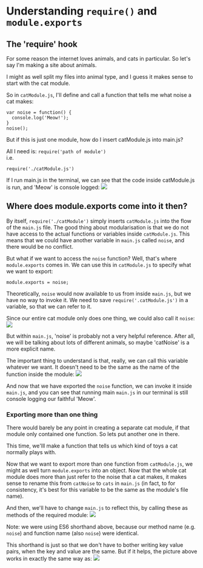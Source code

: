 # Understanding ```require()``` and ```module.exports```

## The 'require' hook
For some reason the internet loves animals, and cats in particular. So let's say I'm making a site about animals.

I might as well split my files into animal type, and I guess it makes sense to start with the cat module.

So in ```catModule.js```, I'll define and call a function that tells me what noise a cat makes:
```
var noise = function() {
  console.log('Meow!');
}
noise();
```

But if this is just one module, how do I insert catModule.js into main.js?

All I need is: ```require('path of module')```  
i.e.
```
require('./catModule.js')
```

If I run main.js in the terminal, we can see that the code inside catModule.js is run, and 'Meow' is console logged:
![](../../../Pictures/understanding-modules1.png)


## Where does module.exports come into it then?

By itself, ```require('./catModule')``` simply inserts ```catModule.js``` into the flow of the ```main.js``` file. The good thing about modularisation is that we do not have access to the actual functions or variables inside ```catModule.js```. This means that we could have another variable in ```main.js``` called ```noise```, and there would be no conflict.

But what if we want to access the ```noise``` function? Well, that's where ```module.exports``` comes in. We can use this in ```catModule.js``` to specify what we want to export:
```
module.exports = noise;
```
Theoretically, ```noise``` would now available to us from inside ```main.js```, but we have no way to invoke it. We need to save ```require('.catModule.js')``` in a variable, so that we can refer to it.

Since our entire cat module only does one thing, we could also call it ```noise```:
![](../../../Pictures/understanding-modules2.png)


But within ```main.js```, 'noise' is probably not a very helpful reference. After all, we will be talking about lots of different animals, so maybe 'catNoise' is a more explicit name.

The important thing to understand is that, really, we can call this variable whatever we want. It doesn't need to be the same as the name of the function inside the module:
![](../../../Pictures/understanding-modules3.png)

And now that we have exported the ```noise``` function, we can invoke it inside ```main.js```, and you can see that running main ```main.js``` in our terminal is still console logging our faithful 'Meow'.

### Exporting more than one thing

There would barely be any point in creating a separate cat module, if that module only contained one function. So lets put another one in there.

This time, we'lll make a function that tells us which kind of toys a cat normally plays with.

Now that we want to export more than one function from ```catModule.js```, we might as well turn ```module.exports``` into an object. Now that the whole cat module does more than just refer to the noise that a cat makes, it makes sense to rename this from ```catNoise``` to ```cats``` in ```main.js``` (in fact, to for consistency, it's best for this variable to be the same as the module's file name).

And then, we'll have to change ```main.js``` to reflect this, by calling these as methods of the required module:
![](../../../Pictures/understanding-modules5.png)


Note: we were using ES6 shorthand above, because our method name (e.g. ```noise```) and function name (also ```noise```) were identical.  

This shorthand is just so that we don't have to bother writing key value pairs, when the key and value are the same. But if it helps, the picture above works in exactly the same way as:
![](../../../Pictures/understanding-modules7.png)
